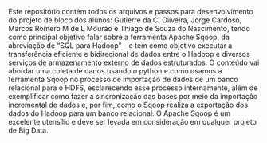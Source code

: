 Este repositório contém todos os arquivos e passos para desenvolvimento do projeto de bloco dos alunos: Gutierre da C. Oliveira, Jorge Cardoso, Marcos Romero M de L Mourão e Thiago de Souza do Nascimento, tendo como principal objetivo falar sobre a ferramenta Apache Sqoop, da abreviação de “SQL para Hadoop” – e tem como objetivo executar a transferência eficiente e bidirecional de dados entre o Hadoop e diversos serviços de armazenamento externo de dados estruturados. O conteúdo vai abordar uma coleta de dados usando o python e como usamos a ferramenta Sqoop no processo de importação de dados de um banco relacional para o HDFS, esclarecendo esse processo internamente, além de exemplificar como fazer a sincronização das bases por meio da importação incremental de dados e, por fim, como o Sqoop realiza a exportação dos dados do Hadoop para um banco relacional. O Apache Sqoop é um excelente utensílio e deve ser levada em consideração em qualquer projeto de Big Data.